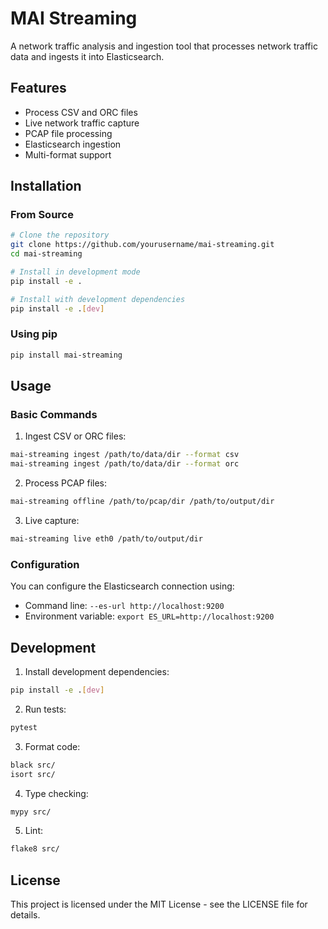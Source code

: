 # MAI Streaming

A network traffic analysis and ingestion tool that processes network traffic data and ingests it into Elasticsearch.

## Features

- Process CSV and ORC files
- Live network traffic capture
- PCAP file processing
- Elasticsearch ingestion
- Multi-format support

## Installation

### From Source

```bash
# Clone the repository
git clone https://github.com/yourusername/mai-streaming.git
cd mai-streaming

# Install in development mode
pip install -e .

# Install with development dependencies
pip install -e .[dev]
```

### Using pip

```bash
pip install mai-streaming
```

## Usage

### Basic Commands

1. Ingest CSV or ORC files:
```bash
mai-streaming ingest /path/to/data/dir --format csv
mai-streaming ingest /path/to/data/dir --format orc
```

2. Process PCAP files:
```bash
mai-streaming offline /path/to/pcap/dir /path/to/output/dir
```

3. Live capture:
```bash
mai-streaming live eth0 /path/to/output/dir
```

### Configuration

You can configure the Elasticsearch connection using:
- Command line: `--es-url http://localhost:9200`
- Environment variable: `export ES_URL=http://localhost:9200`

## Development

1. Install development dependencies:
```bash
pip install -e .[dev]
```

2. Run tests:
```bash
pytest
```

3. Format code:
```bash
black src/
isort src/
```

4. Type checking:
```bash
mypy src/
```

5. Lint:
```bash
flake8 src/
```

## License

This project is licensed under the MIT License - see the LICENSE file for details.
